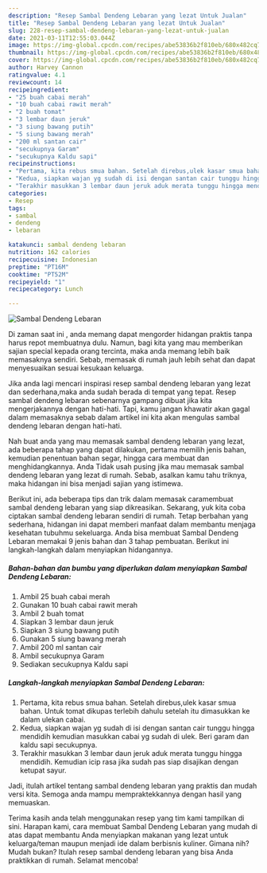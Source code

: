 ```yaml
---
description: "Resep Sambal Dendeng Lebaran yang lezat Untuk Jualan"
title: "Resep Sambal Dendeng Lebaran yang lezat Untuk Jualan"
slug: 228-resep-sambal-dendeng-lebaran-yang-lezat-untuk-jualan
date: 2021-03-11T12:55:03.044Z
image: https://img-global.cpcdn.com/recipes/abe53836b2f810eb/680x482cq70/sambal-dendeng-lebaran-foto-resep-utama.jpg
thumbnail: https://img-global.cpcdn.com/recipes/abe53836b2f810eb/680x482cq70/sambal-dendeng-lebaran-foto-resep-utama.jpg
cover: https://img-global.cpcdn.com/recipes/abe53836b2f810eb/680x482cq70/sambal-dendeng-lebaran-foto-resep-utama.jpg
author: Harvey Cannon
ratingvalue: 4.1
reviewcount: 14
recipeingredient:
- "25 buah cabai merah"
- "10 buah cabai rawit merah"
- "2 buah tomat"
- "3 lembar daun jeruk"
- "3 siung bawang putih"
- "5 siung bawang merah"
- "200 ml santan cair"
- "secukupnya Garam"
- "secukupnya Kaldu sapi"
recipeinstructions:
- "Pertama, kita rebus smua bahan. Setelah direbus,ulek kasar smua bahan. Untuk tomat dikupas terlebih dahulu setelah itu dimasukkan ke dalam ulekan cabai."
- "Kedua, siapkan wajan yg sudah di isi dengan santan cair tunggu hingga mendidih kemudian masukkan cabai yg sudah di ulek. Beri garam dan kaldu sapi secukupnya."
- "Terakhir masukkan 3 lembar daun jeruk aduk merata tunggu hingga mendidih. Kemudian icip rasa jika sudah pas siap disajikan dengan ketupat sayur."
categories:
- Resep
tags:
- sambal
- dendeng
- lebaran

katakunci: sambal dendeng lebaran 
nutrition: 162 calories
recipecuisine: Indonesian
preptime: "PT16M"
cooktime: "PT52M"
recipeyield: "1"
recipecategory: Lunch

---
```



![Sambal Dendeng Lebaran](https://img-global.cpcdn.com/recipes/abe53836b2f810eb/680x482cq70/sambal-dendeng-lebaran-foto-resep-utama.jpg)

Di zaman  saat ini , anda memang dapat mengorder hidangan praktis tanpa harus repot membuatnya dulu. Namun, bagi kita yang mau memberikan sajian special kepada orang tercinta, maka anda memang lebih baik memasaknya sendiri. Sebab, memasak di rumah jauh lebih sehat dan dapat menyesuaikan sesuai kesukaan keluarga.

Jika anda lagi mencari inspirasi resep sambal dendeng lebaran yang lezat dan sederhana,maka anda sudah berada di tempat yang tepat. Resep sambal dendeng lebaran  sebenarnya gampang dibuat jika kita mengerjakannya dengan hati-hati. Tapi, kamu jangan khawatir akan gagal dalam memasaknya 
sebab dalam artikel ini kita akan mengulas sambal dendeng lebaran dengan hati-hati.  



Nah buat anda yang mau memasak sambal dendeng lebaran yang lezat, ada beberapa tahap yang dapat dilakukan, pertama memilih jenis bahan, kemudian penentuan bahan segar, hingga cara membuat dan menghidangkannya. Anda Tidak usah pusing jika mau memasak sambal dendeng lebaran yang lezat di rumah. Sebab, asalkan kamu  tahu triknya, maka hidangan ini bisa menjadi sajian yang istimewa.

Berikut ini, ada beberapa tips dan trik dalam memasak caramembuat sambal dendeng lebaran yang siap dikreasikan. Sekarang, yuk kita coba ciptakan sambal dendeng lebaran sendiri di rumah. Tetap berbahan yang sederhana, hidangan ini dapat memberi manfaat dalam membantu menjaga kesehatan tubuhmu sekeluarga. Anda bisa membuat Sambal Dendeng Lebaran memakai 9 jenis bahan dan 3 tahap pembuatan. Berikut ini langkah-langkah dalam menyiapkan hidangannya.

<!--inarticleads1-->

##### Bahan-bahan dan bumbu yang diperlukan dalam menyiapkan Sambal Dendeng Lebaran:

1. Ambil 25 buah cabai merah
1. Gunakan 10 buah cabai rawit merah
1. Ambil 2 buah tomat
1. Siapkan 3 lembar daun jeruk
1. Siapkan 3 siung bawang putih
1. Gunakan 5 siung bawang merah
1. Ambil 200 ml santan cair
1. Ambil secukupnya Garam
1. Sediakan secukupnya Kaldu sapi




<!--inarticleads2-->

##### Langkah-langkah menyiapkan Sambal Dendeng Lebaran:

1. Pertama, kita rebus smua bahan. Setelah direbus,ulek kasar smua bahan. Untuk tomat dikupas terlebih dahulu setelah itu dimasukkan ke dalam ulekan cabai.
1. Kedua, siapkan wajan yg sudah di isi dengan santan cair tunggu hingga mendidih kemudian masukkan cabai yg sudah di ulek. Beri garam dan kaldu sapi secukupnya.
1. Terakhir masukkan 3 lembar daun jeruk aduk merata tunggu hingga mendidih. Kemudian icip rasa jika sudah pas siap disajikan dengan ketupat sayur.




Jadi, itulah artikel tentang  sambal dendeng lebaran  yang praktis dan mudah versi kita. Semoga anda mampu mempraktekkannya dengan hasil yang memuaskan. 

Terima kasih anda telah menggunakan resep yang tim kami tampilkan di sini. Harapan kami, cara membuat  Sambal Dendeng Lebaran yang mudah di atas dapat membantu Anda menyiapkan makanan yang lezat untuk keluarga/teman maupun menjadi ide dalam berbisnis kuliner. Gimana nih? Mudah bukan? Itulah resep sambal dendeng lebaran yang bisa Anda praktikkan di rumah. Selamat mencoba!

